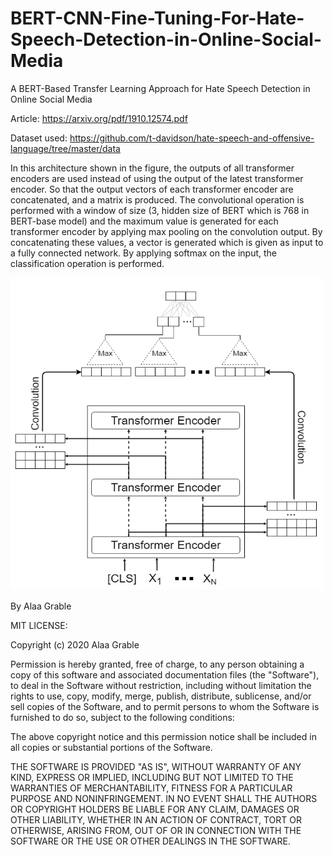 # BERT-CNN-Fine-Tuning-For-Hate-Speech-Detection-in-Online-Social-Media
A BERT-Based Transfer Learning Approach for Hate Speech Detection in Online Social Media

Article: https://arxiv.org/pdf/1910.12574.pdf

Dataset used: https://github.com/t-davidson/hate-speech-and-offensive-language/tree/master/data

In this architecture shown in the figure, the outputs of all transformer encoders are used instead of using the output of the latest transformer encoder.
So that the output vectors of each transformer encoder are concatenated, and a matrix is produced. 
The convolutional operation is performed with a window of size (3, hidden size of BERT which is 768 in BERT-base model) and the maximum value is generated for each transformer encoder by applying max pooling on the convolution output. By concatenating these values, a vector is generated which is given as input to a fully connected network.
By applying softmax on the input, the classification operation is performed.

<img src="https://github.com/ZeroxTM/BERT-CNN-Fine-Tuning-For-Hate-Speech-Detection-in-Online-Social-Media/blob/main/Images/BertCNN.png" alt="BertCnn - Model" width="500" height="500">

 By Alaa Grable
   
   MIT LICENSE:
   
   Copyright (c) 2020 Alaa Grable

Permission is hereby granted, free of charge, to any person obtaining a copy
of this software and associated documentation files (the "Software"), to deal
in the Software without restriction, including without limitation the rights
to use, copy, modify, merge, publish, distribute, sublicense, and/or sell
copies of the Software, and to permit persons to whom the Software is
furnished to do so, subject to the following conditions:

The above copyright notice and this permission notice shall be included in all
copies or substantial portions of the Software.

THE SOFTWARE IS PROVIDED "AS IS", WITHOUT WARRANTY OF ANY KIND, EXPRESS OR
IMPLIED, INCLUDING BUT NOT LIMITED TO THE WARRANTIES OF MERCHANTABILITY,
FITNESS FOR A PARTICULAR PURPOSE AND NONINFRINGEMENT. IN NO EVENT SHALL THE
AUTHORS OR COPYRIGHT HOLDERS BE LIABLE FOR ANY CLAIM, DAMAGES OR OTHER
LIABILITY, WHETHER IN AN ACTION OF CONTRACT, TORT OR OTHERWISE, ARISING FROM,
OUT OF OR IN CONNECTION WITH THE SOFTWARE OR THE USE OR OTHER DEALINGS IN THE
SOFTWARE.
